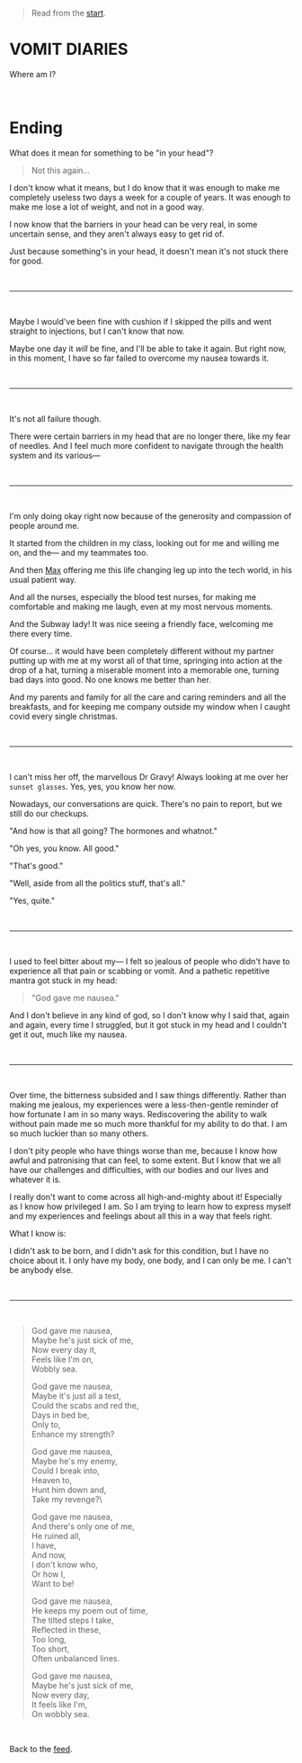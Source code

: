 > Read from the [start](https://www.todepond.com/wikiblogarden/health/vomit/diaries/).

# VOMIT DIARIES

Where am I?

<br>

# Ending

What does it mean for something to be "in your head"?

> Not this again...

I don't know what it means, but I do know that it was enough to make me completely useless two days a week for a couple of years. It was enough to make me lose a lot of weight, and not in a good way.

I now know that the barriers in your head can be very real, in some uncertain sense, and they aren't always easy to get rid of.

Just because something's in your head, it doesn't mean it's not stuck there for good.

<br>

<hr>

<br>

Maybe I would've been fine with cushion if I skipped the pills and went straight to injections, but I can't know that now.

Maybe one day it *will* be fine, and I'll be able to take it again. But right now, in this moment, I have so far failed to overcome my nausea towards it.

<br>

<hr>

<br>

It's not all failure though.

There were certain barriers in my head that are no longer there, like my fear of needles. And I feel much more confident to navigate through the health system and its various— 

<br>

<hr>

<br>

I'm only doing okay right now because of the generosity and compassion of people around me.

It started from the children in my class, looking out for me and willing me on, and the— and my teammates too.

And then [Max](https://maxbittker.com) offering me this life changing leg up into the tech world, in his usual patient way.

And all the nurses, especially the blood test nurses, for making me comfortable and making me laugh, even at my most nervous moments.

And the Subway lady! It was nice seeing a friendly face, welcoming me there every time.

Of course... it would have been completely different without my partner putting up with me at my worst all of that time, springing into action at the drop of a hat, turning a miserable moment into a memorable one, turning bad days into good. No one knows me better than her.

And my parents and family for all the care and caring reminders and all the breakfasts, and for keeping me company outside my window when I caught covid every single christmas.

<br>

<hr>

<br>

I can't miss her off, the marvellous Dr Gravy! Always looking at me over her `sunset glasses`. Yes, yes, you know her now.

Nowadays, our conversations are quick. There's no pain to report, but we still do our checkups.

"And how is that all going? The hormones and whatnot."

"Oh yes, you know. All good."

"That's good."

"Well, aside from all the politics stuff, that's all."

"Yes, quite."

<br>

<hr>

<br>

I used to feel bitter about my— I felt so jealous of people who didn't have to experience all that pain or scabbing or vomit. And a pathetic repetitive mantra got stuck in my head:

> "God gave me nausea."

And I don't believe in any kind of god, so I don't know why I said that, again and again, every time I struggled, but it got stuck in my head and I couldn't get it out, much like my nausea. 

<br>

<hr>

<br>

Over time, the bitterness subsided and I saw things differently. Rather than making me jealous, my experiences were a less-then-gentle reminder of how fortunate I am in so many ways. Rediscovering the ability to walk without pain made me so much more thankful for my ability to do that. I am so much luckier than so many others.

I don't pity people who have things worse than me, because I know how awful and patronising that can feel, to some extent. But I know that we all have our challenges and difficulties, with our bodies and our lives and whatever it is. 

I really don't want to come across all high-and-mighty about it! Especially as I know how privileged I am. So I am trying to learn how to express myself and my experiences and feelings about all this in a way that feels right. 

What I know is:

I didn't ask to be born, and I didn't ask for this condition, but I have no choice about it. I only have my body, one body, and I can only be me. I can't be anybody else.

<br>

<hr>

<br>

> God gave me nausea,\
> Maybe he's just sick of me,\
> Now every day it,\
> Feels like I'm on,\
> Wobbly sea.
> 
> God gave me nausea,\
> Maybe it's just all a test,\
> Could the scabs and red the,\
> Days in bed be,\
> Only to,\
> Enhance my strength?
> 
> God gave me nausea,\
> Maybe he's my enemy,\
> Could I break into,\
> Heaven to,\
> Hunt him down and,\
> Take my revenge?\
> 
> God gave me nausea,\
> And there's only one of me,\
> He ruined all,\
> I have,\
> And now,\
> I don't know who,\
> Or how I,\
> Want to be!
> 
> God gave me nausea,\
> He keeps my poem out of time,\
> The tilted steps I take,\
> Reflected in these,\
> Too long,\
> Too short,\
> Often unbalanced lines.
> 
> God gave me nausea,\
> Maybe he's just sick of me,\
> Now every day,\
> It feels like I'm,\
> On wobbly sea.

<br>

Back to the [feed](/feed).
